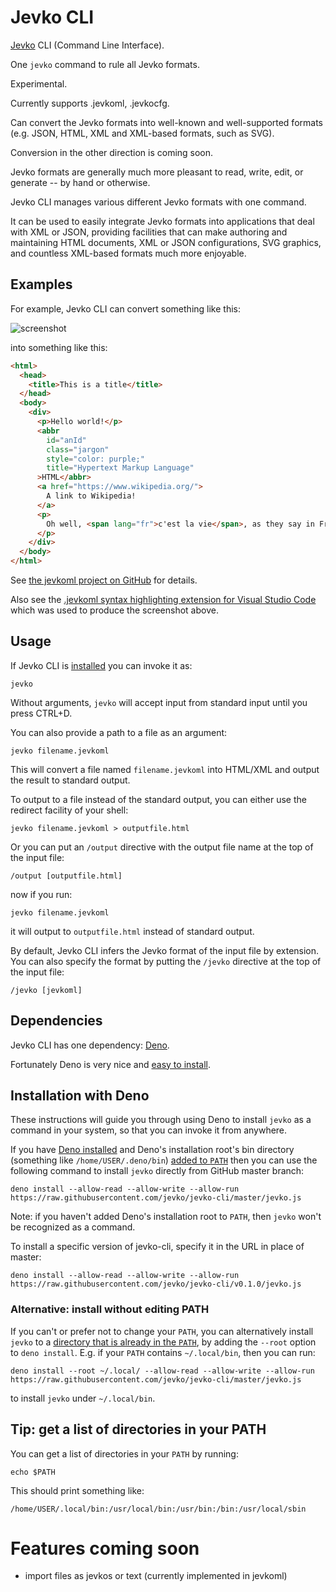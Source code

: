 # Jevko CLI

[Jevko](https://jevko.org) CLI (Command Line Interface).

One `jevko` command to rule all Jevko formats.

Experimental.

Currently supports .jevkoml, .jevkocfg.

<!-- todo:, .jevkodata. -->

Can convert the Jevko formats into well-known and well-supported formats (e.g. JSON, HTML, XML and XML-based formats, such as SVG).

Conversion in the other direction is coming soon.

Jevko formats are generally much more pleasant to read, write, edit, or generate -- by hand or otherwise.

Jevko CLI manages various different Jevko formats with one command.

It can be used to easily integrate Jevko formats into applications that deal with XML or JSON, providing facilities that can make authoring and maintaining HTML documents, XML or JSON configurations, SVG graphics, and countless XML-based formats much more enjoyable.

<!-- In the future, JevkoML could also be used directly by various tools, for increased efficiency. -->

## Examples

For example, Jevko CLI can convert something like this:

<!-- [ ] see a version with syntax highlighting (htmlpreview), [x] get a syntax highlighting extension for visual studio code -->

![screenshot](screenshot.png)

into something like this:

```HTML
<html>
  <head>
    <title>This is a title</title>
  </head>
  <body>
    <div>
      <p>Hello world!</p>
      <abbr
        id="anId"
        class="jargon"
        style="color: purple;"
        title="Hypertext Markup Language"
      >HTML</abbr>
      <a href="https://www.wikipedia.org/">
        A link to Wikipedia!
      </a>
      <p>
        Oh well, <span lang="fr">c'est la vie</span>, as they say in France.
      </p>
    </div>
  </body>
</html>
```

See [the jevkoml project on GitHub](https://github.com/jevko/jevkoml) for details.

Also see the [.jevkoml syntax highlighting extension for Visual Studio Code](https://github.com/jevko/jevkoml-basic-highlighting-vscode) which was used to produce the screenshot above.

## Usage

If Jevko CLI is [installed](#installation-with-deno) you can invoke it as:

```
jevko
```

Without arguments, `jevko` will accept input from standard input until you press CTRL+D.

<!-- todo?: mvp console highlighting? -->

You can also provide a path to a file as an argument:

<!-- get syntax highlighting for vscode -->

```
jevko filename.jevkoml
```

This will convert a file named `filename.jevkoml` into HTML/XML and output the result to standard output.

To output to a file instead of the standard output, you can either use the redirect facility of your shell:

```
jevko filename.jevkoml > outputfile.html
```

Or you can put an `/output` directive with the output file name at the top of the input file:

```
/output [outputfile.html]
```

now if you run:

```
jevko filename.jevkoml
```

it will output to `outputfile.html` instead of standard output.

By default, Jevko CLI infers the Jevko format of the input file by extension. You can also specify the format by putting the `/jevko` directive at the top of the input file:

```
/jevko [jevkoml]
```

## Dependencies

Jevko CLI has one dependency: [Deno](https://deno.land/).

Fortunately Deno is very nice and [easy to install](https://deno.land/manual@v1.28.1/getting_started/installation).

<!-- I recommend installing it, as it makes installing and managing `jevko` easy and efficient. -->

## Installation with Deno

These instructions will guide you through using Deno to install `jevko` as a command in your system, so that you can invoke it from anywhere.

If you have [Deno installed](#dependencies) and Deno's installation root's bin directory (something like `/home/USER/.deno/bin`) [added to `PATH`](#tip-get-a-list-of-directories-in-your-path) then you can use the following command to install `jevko` directly from GitHub master branch:

```
deno install --allow-read --allow-write --allow-run https://raw.githubusercontent.com/jevko/jevko-cli/master/jevko.js
```

Note: if you haven't added Deno's installation root to `PATH`, then `jevko` won't be recognized as a command.

To install a specific version of jevko-cli, specify it in the URL in place of master:

```
deno install --allow-read --allow-write --allow-run https://raw.githubusercontent.com/jevko/jevko-cli/v0.1.0/jevko.js
```

### Alternative: install without editing PATH

If you can't or prefer not to change your `PATH`, you can alternatively install `jevko` to a [directory that is already in the `PATH`](#tip-get-a-list-of-directories-in-your-path), by adding the `--root` option to `deno install`. E.g. if your `PATH` contains `~/.local/bin`, then you can run:

```
deno install --root ~/.local/ --allow-read --allow-write --allow-run https://raw.githubusercontent.com/jevko/jevko-cli/master/jevko.js
```

to install `jevko` under `~/.local/bin`.

## Tip: get a list of directories in your PATH

You can get a list of directories in your `PATH` by running:

```
echo $PATH
```

This should print something like:

```
/home/USER/.local/bin:/usr/local/bin:/usr/bin:/bin:/usr/local/sbin
```

# Features coming soon

* import files as jevkos or text (currently implemented in jevkoml)
